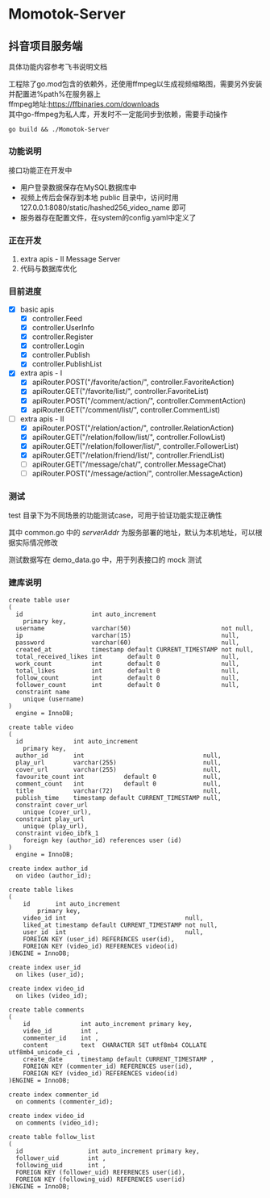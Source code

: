 # Momotok-Server

## 抖音项目服务端

具体功能内容参考飞书说明文档

工程除了go.mod包含的依赖外，还使用ffmpeg以生成视频缩略图，需要另外安装并配置进%path%在服务器上  
ffmpeg地址:https://ffbinaries.com/downloads  
其中go-ffmpeg为私人库，开发时不一定能同步到依赖，需要手动操作

```shell
go build && ./Momotok-Server
```

### 功能说明

接口功能正在开发中

* 用户登录数据保存在MySQL数据库中
* 视频上传后会保存到本地 public 目录中，访问时用 127.0.0.1:8080/static/hashed256_video_name 即可
* 服务器存在配置文件，在system的config.yaml中定义了

### 正在开发
  1. extra apis - II Message Server
  2. 代码与数据库优化 

### 目前进度
- [x] basic apis
  - [x] controller.Feed
  - [x] controller.UserInfo
  - [x] controller.Register
  - [x] controller.Login
  - [x] controller.Publish
  - [x] controller.PublishList
- [x] extra apis - I
  - [x] apiRouter.POST("/favorite/action/", controller.FavoriteAction)
  - [x] apiRouter.GET("/favorite/list/", controller.FavoriteList)
  - [x] apiRouter.POST("/comment/action/", controller.CommentAction)
  - [x] apiRouter.GET("/comment/list/", controller.CommentList)
- [ ] extra apis - II
  - [x] apiRouter.POST("/relation/action/", controller.RelationAction)
  - [x] apiRouter.GET("/relation/follow/list/", controller.FollowList)
  - [x] apiRouter.GET("/relation/follower/list/", controller.FollowerList)
  - [x] apiRouter.GET("/relation/friend/list/", controller.FriendList)
  - [ ] apiRouter.GET("/message/chat/", controller.MessageChat)
  - [ ] apiRouter.POST("/message/action/", controller.MessageAction) 

### 测试

test 目录下为不同场景的功能测试case，可用于验证功能实现正确性

其中 common.go 中的 _serverAddr_ 为服务部署的地址，默认为本机地址，可以根据实际情况修改

测试数据写在 demo_data.go 中，用于列表接口的 mock 测试

### 建库说明
````mysql
create table user
(
  id                   int auto_increment
    primary key,
  username             varchar(50)                         not null,
  ip                   varchar(15)                         null,
  password             varchar(60)                         null,
  created_at           timestamp default CURRENT_TIMESTAMP not null,
  total_received_likes int       default 0                 null,
  work_count           int       default 0                 null,
  total_likes          int       default 0                 null,
  follow_count         int       default 0                 null,
  follower_count       int       default 0                 null,
  constraint name
    unique (username)
)
  engine = InnoDB;

create table video
(
  id              int auto_increment
    primary key,
  author_id       int                                 null,
  play_url        varchar(255)                        null,
  cover_url       varchar(255)                        null,
  favourite_count int           default 0             null,
  comment_count   int           default 0             null,
  title           varchar(72)                         null,
  publish_time    timestamp default CURRENT_TIMESTAMP null,
  constraint cover_url
    unique (cover_url),
  constraint play_url
    unique (play_url),
  constraint video_ibfk_1
    foreign key (author_id) references user (id)
)
  engine = InnoDB;

create index author_id
  on video (author_id);

create table likes
(
    id       int auto_increment
        primary key,
    video_id int                                 null,
    liked_at timestamp default CURRENT_TIMESTAMP not null,
    user_id  int                                 null,
    FOREIGN KEY (user_id) REFERENCES user(id),
    FOREIGN KEY (video_id) REFERENCES video(id)
)ENGINE = InnoDB;

create index user_id
  on likes (user_id);

create index video_id
  on likes (video_id);

create table comments
(
    id              int auto_increment primary key,
    video_id        int ,
    commenter_id    int ,
    content         text  CHARACTER SET utf8mb4 COLLATE utf8mb4_unicode_ci ,
    create_date     timestamp default CURRENT_TIMESTAMP ,
    FOREIGN KEY (commenter_id) REFERENCES user(id),
    FOREIGN KEY (video_id) REFERENCES video(id)
)ENGINE = InnoDB;

create index commenter_id
  on comments (commenter_id);

create index video_id
  on comments (video_id);

create table follow_list
(
  id                  int auto_increment primary key,
  follower_uid        int ,
  following_uid       int ,
  FOREIGN KEY (follower_uid) REFERENCES user(id),
  FOREIGN KEY (following_uid) REFERENCES user(id)
)ENGINE = InnoDB;
````